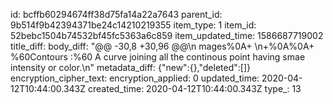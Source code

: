 id: bcffb60294674ff38d75fa14a22a7643
parent_id: 9b514f9b42394371be24c14210219355
item_type: 1
item_id: 52bebc1504b74532bf45fc5363a6c859
item_updated_time: 1586687719002
title_diff: 
body_diff: "@@ -30,8 +30,96 @@\n mages%0A+ \n+%0A%0A+ %60Contours :%60 A curve joining all the continous point having smae intensity or color.\n"
metadata_diff: {"new":{},"deleted":[]}
encryption_cipher_text: 
encryption_applied: 0
updated_time: 2020-04-12T10:44:00.343Z
created_time: 2020-04-12T10:44:00.343Z
type_: 13